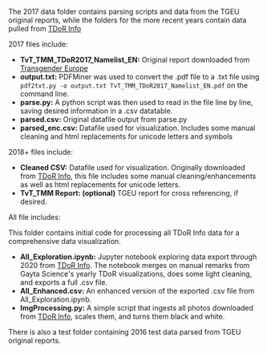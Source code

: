 The 2017 data folder contains parsing scripts and data from the TGEU original reports, while the folders for the more recent years contain data pulled from [TDoR Info](https://tdor.translivesmatter.info/)

2017 files include:
* **TvT_TMM_TDoR2017_Namelist_EN:** Original report downloaded from [Transgender Europe](http://transrespect.org/en/trans-murder-monitoring/tmm-resources/)
* **output.txt:** PDFMiner was used to convert the .pdf file to a .txt file using ```pdf2txt.py -o output.txt TvT_TMM_TDoR2017_Namelist_EN.pdf``` on the command line.
* **parse.py:** A python script was then used to read in the file line by line, saving desired information in a .csv datatable. 
* **parsed.csv:** Original datafile output from parse.py
* **parsed_enc.csv:** Datafile used for visualization. Includes some manual cleaning and html replacements for unicode letters and symbols

2018+ files include:
* **Cleaned CSV:** Datafile used for visualization. Originally downloaded from [TDoR Info](https://tdor.translivesmatter.info/), this file includes some manual cleaning/enhancements as well as html replacements for unicode letters.
* **TvT_TMM Report: (optional)** TGEU report for cross referencing, if desired.

All file includes:

This folder contains initial code for processing all TDoR Info data for a comprehensive data visualization.
* **All_Exploration.ipynb:** Jupyter notebook exploring data export through 2020 from [TDoR Info](https://tdor.translivesmatter.info/). The notebook merges on manual remarks from Gayta Science's yearly TDoR visualizations, does some light cleaning, and exports a full .csv file.
* **All_Enhanced.csv:** An enhanced version of the exported .csv file from All_Exploration.ipynb.
* **ImgProcessing.py:** A simple script that ingests all photos downloaded from [TDoR Info](https://tdor.translivesmatter.info/), scales them, and turns them black and white. 

There is also a test folder containing 2016 test data parsed from TGEU original reports. 
